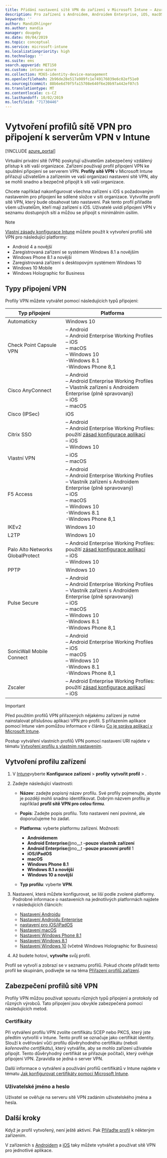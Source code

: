 ```yaml
---
title: Přidání nastavení sítě VPN do zařízení v Microsoft Intune – Azure | Microsoft Docs
description: Pro zařízení s Androidem, Androidem Enterprise, iOS, macOS a Windows můžete pomocí integrovaných nastavení vytvořit připojení k virtuální privátní síti (VPN) v Microsoft Intune.
keywords: ''
author: MandiOhlinger
ms.author: mandia
manager: dougeby
ms.date: 09/04/2019
ms.topic: conceptual
ms.service: microsoft-intune
ms.localizationpriority: high
ms.technology: ''
ms.suite: ems
search.appverid: MET150
ms.custom: intune-azure
ms.collection: M365-identity-device-management
ms.openlocfilehash: 2b96de28e517a989fc1e749176039e6c02ef51e0
ms.sourcegitcommit: 88b6e6d70f5fa15708e640f6e20b97a442ef07c5
ms.translationtype: MT
ms.contentlocale: cs-CZ
ms.lasthandoff: 10/02/2019
ms.locfileid: "71730446"
---
```

# <a name="create-vpn-profiles-to-connect-to-vpn-servers-in-intune"></a>Vytvoření profilů sítě VPN pro připojení k serverům VPN v Intune

[!INCLUDE [azure_portal](../includes/azure_portal.md)]

Virtuální privátní sítě (VPN) poskytují uživatelům zabezpečený vzdálený přístup k síti vaší organizace. Zařízení používají profil připojení VPN ke spuštění připojení se serverem VPN. **Profily sítě VPN** v Microsoft Intune přiřazují uživatelům a zařízením ve vaší organizaci nastavení sítě VPN, aby se mohli snadno a bezpečně připojit k síti vaší organizace.

Chcete například nakonfigurovat všechna zařízení s iOS s požadovaným nastavením pro připojení ke sdílené složce v síti organizace. Vytvoříte profil sítě VPN, který bude obsahovat tato nastavení. Pak tento profil přiřadíte všem uživatelům, kteří mají zařízení s iOS. Uživatelé uvidí připojení VPN v seznamu dostupných sítí a můžou se připojit s minimálním úsilím.

> [!NOTE]
> [Vlastní zásady konfigurace Intune](custom-settings-configure.md) můžete použít k vytvoření profilů sítě VPN pro následující platformy:
>
> * Android 4 a novější
> * Zaregistrovaná zařízení se systémem Windows 8.1 a novějším
> * Windows Phone 8.1 a novější
> * Zaregistrovaná zařízení s desktopovým systémem Windows 10
> * Windows 10 Mobile
> * Windows Holographic for Business

## <a name="vpn-connection-types"></a>Typy připojení VPN

Profily VPN můžete vytvářet pomocí následujících typů připojení:

|Typ připojení|Platforma|
|-|-|
|Automaticky|Windows 10|
|Check Point Capsule VPN|– Android<br/>– Android Enterprise Working Profiles<br/>– iOS<br/>– macOS<br/>– Windows 10<br/>-Windows 8.1<br/>-Windows Phone 8,1|
|Cisco AnyConnect|– Android<br/>– Android Enterprise Working Profiles<br/>– Vlastník zařízení s Androidem Enterprise (plně spravovaný)<br/>– iOS<br/>– macOS|
|Cisco (IPSec)|iOS|
|Citrix SSO|– Android<br/>– Android Enterprise Working Profiles: použití [zásad konfigurace aplikací](../apps/app-configuration-policies-use-android.md)<br/>– iOS<br/>– Windows 10|
|Vlastní VPN|– iOS<br/>– macOS|
|F5 Access|– Android<br/>– Android Enterprise Working Profiles<br/>– Vlastník zařízení s Androidem Enterprise (plně spravovaný)<br/>– iOS<br/>– macOS<br/>– Windows 10<br/>-Windows 8.1<br/>-Windows Phone 8,1|
|IKEv2|Windows 10|
|L2TP|Windows 10|
|Palo Alto Networks GlobalProtect|– Android Enterprise Working Profiles: použití [zásad konfigurace aplikací](../apps/app-configuration-policies-use-android.md)<br/>– iOS<br/>– Windows 10|
|PPTP|Windows 10|
|Pulse Secure|– Android<br/>– Android Enterprise Working Profiles<br/>– Vlastník zařízení s Androidem Enterprise (plně spravovaný)<br/>– iOS<br/>– macOS<br/>– Windows 10<br/>-Windows 8.1<br/>-Windows Phone 8,1|
|SonicWall Mobile Connect|– Android<br/>– Android Enterprise Working Profiles<br/>– iOS<br/>– macOS<br/>– Windows 10<br/>-Windows 8.1<br/>-Windows Phone 8,1|
|Zscaler|– Android Enterprise Working Profiles: použití [zásad konfigurace aplikací](../apps/app-configuration-policies-use-android.md)<br/>– iOS|

> [!IMPORTANT]
> Před použitím profilů VPN přiřazených nějakému zařízení je nutné nainstalovat příslušnou aplikaci VPN pro profil. S přiřazením aplikace pomocí Intune vám pomůžou informace v článku [Co je správa aplikací v Microsoft Intune](../apps/app-management.md).  

Postup vytváření vlastních profilů VPN pomocí nastavení URI najdete v tématu [Vytvoření profilu s vlastním nastavením](custom-settings-configure.md).

## <a name="create-a-device-profile"></a>Vytvoření profilu zařízení

1. V [Intune](https://go.microsoft.com/fwlink/?linkid=2090973)vyberte **Konfigurace zařízení** > **profily** **vytvořit profil** > .
2. Zadejte následující vlastnosti:

    - **Název**: zadejte popisný název profilu. Své profily pojmenujte, abyste je později mohli snadno identifikovat. Dobrým názvem profilu je například **profil sítě VPN pro celou firmu**.
    - **Popis**: Zadejte popis profilu. Toto nastavení není povinné, ale doporučujeme ho zadat.
    - **Platforma**: vyberte platformu zařízení. Možnosti:

      - **Androidemem**
      - **Android Enterprise**@no__t –**pouze vlastník zařízení**
      - **Android Enterprise**@no__t –**pouze pracovní profil** 1
      - **iOS/iPadOS**
      - **macOS**
      - **Windows Phone 8.1**
      - **Windows 8.1 a novější**
      - **Windows 10 a novější**

    - **Typ profilu**: vyberte **VPN**.

3. Nastavení, která můžete konfigurovat, se liší podle zvolené platformy. Podrobné informace o nastaveních na jednotlivých platformách najdete v následujících článcích:

    - [Nastavení Androidu](vpn-settings-android.md)
    - [Nastavení Androidu Enterprise](vpn-settings-android-enterprise.md)
    - [nastavení pro iOS/iPadOS](vpn-settings-ios.md)
    - [Nastavení macOS](vpn-settings-macos.md)
    - [Nastavení Windows Phone 8.1](vpn-settings-windows-phone-8-1.md)
    - [Nastavení Windows 8.1](vpn-settings-windows-8-1.md)
    - [Nastavení Windows 10](vpn-settings-windows-10.md) (včetně Windows Holographic for Business)

4. Až budete hotovi, **vytvořte** svůj profil.

Profil se vytvoří a zobrazí se v seznamu profilů. Pokud chcete přiřadit tento profil ke skupinám, podívejte se na téma [Přiřazení profilů zařízení](device-profile-assign.md).

## <a name="secure-your-vpn-profiles"></a>Zabezpečení profilů sítě VPN

Profily VPN můžou používat spoustu různých typů připojení a protokoly od různých výrobců. Tato připojení jsou obvykle zabezpečená pomocí následujících metod.

### <a name="certificates"></a>Certifikáty

Při vytváření profilu VPN zvolíte certifikátu SCEP nebo PKCS, který jste předtím vytvořili v Intune. Tento profil se označuje jako certifikát identity. Slouží k ověřování vůči profilu důvěryhodného certifikátu (neboli *kořenového certifikátu*), který vytváříte, aby se mohlo zařízení uživatele připojit. Tento důvěryhodný certifikát se přiřazuje počítači, který ověřuje připojení VPN. Zpravidla se jedná o server VPN.

Další informace o vytváření a používání profilů certifikátů v Intune najdete v tématu [Jak konfigurovat certifikáty pomocí Microsoft Intune](../protect/certificates-configure.md).

### <a name="user-name-and-password"></a>Uživatelské jméno a heslo

Uživatel se ověřuje na serveru sítě VPN zadáním uživatelského jména a hesla.

## <a name="next-steps"></a>Další kroky

Když je profil vytvořený, není ještě aktivní. Pak [Přiřaďte profil](device-profile-assign.md) k některým zařízením.

V zařízeních s [Androidem](android-pulse-secure-per-app-vpn.md) a [iOS](vpn-setting-configure-per-app.md) taky můžete vytvářet a používat sítě VPN pro jednotlivé aplikace.

